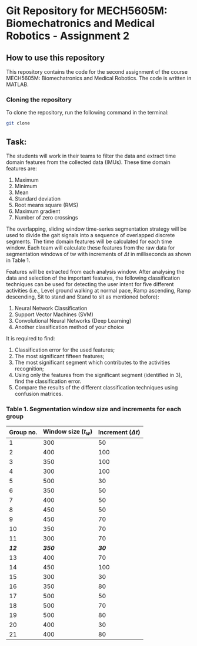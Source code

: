 # Git Repository for MECH5605M: Biomechatronics and Medical Robotics - Assignment 2

## How to use this repository

This repository contains the code for the second assignment of the course MECH5605M: Biomechatronics and Medical Robotics. The code is written in MATLAB.

### Cloning the repository

To clone the repository, run the following command in the terminal:

```bash
git clone

```

## Task:

The students will work in their teams to filter the data and extract time domain features
from the collected data (IMUs). These time domain features are:

1. Maximum
2. Minimum
3. Mean
4. Standard deviation
5. Root means square (RMS)
6. Maximum gradient
7. Number of zero crossings

The overlapping, sliding window time-series segmentation strategy will be used to divide the
gait signals into a sequence of overlapped discrete segments. The time domain features will
be calculated for each time window. Each team will calculate these features from the raw data
for segmentation windows of tw with increments of $\Delta t$ in milliseconds as shown in Table 1.

Features will be extracted from each analysis window. After analysing the data and selection
of the important features, the following classification techniques can be used for detecting the
user intent for five different activities (i.e., Level ground walking at normal pace, Ramp
ascending, Ramp descending, Sit to stand and Stand to sit as mentioned before):

1. Neural Network Classification
2. Support Vector Machines (SVM)
3. Convolutional Neural Networks (Deep Learning)
4. Another classification method of your choice

It is required to find:

1. Classification error for the used features;
2. The most significant fifteen features;
3. The most significant segment which contributes to the activities recognition;
4. Using only the features from the significant segment (identified in 3), find the classification error.
5. Compare the results of the different classification techniques using confusion matrices.

### Table 1. Segmentation window size and increments for each group
| Group no. | Window size ($t_w$) | Increment ($\Delta t$) |
|-----------|------------------|----------------|
| 1         | 300              | 50             |
| 2         | 400              | 100            |
| 3         | 350              | 100            |
| 4         | 300              | 100            |
| 5         | 500              | 30             |
| 6         | 350              | 50             |
| 7         | 400              | 50             |
| 8         | 450              | 50             |
| 9         | 450              | 70             |
| 10        | 350              | 70             |
| 11        | 300              | 70             |
| ***12***  | ***350***        | ***30***       |
| 13        | 400              | 70             |
| 14        | 450              | 100            |
| 15        | 300              | 30             |
| 16        | 350              | 80             |
| 17        | 500              | 50             |
| 18        | 500              | 70             |
| 19        | 500              | 80             |
| 20        | 400              | 30             |
| 21        | 400              | 80             |
